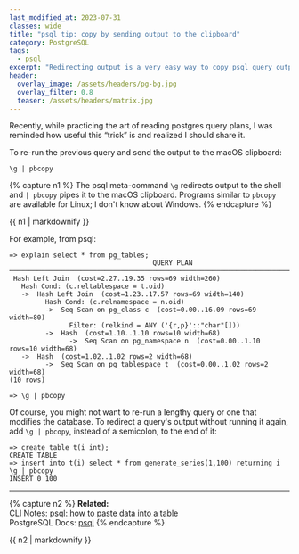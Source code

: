 ```yaml
---
last_modified_at: 2023-07-31
classes: wide
title: "psql tip: copy by sending output to the clipboard"
category: PostgreSQL
tags:
  - psql
excerpt: "Redirecting output is a very easy way to copy psql query output."
header:
  overlay_image: /assets/headers/pg-bg.jpg
  overlay_filter: 0.8
  teaser: /assets/headers/matrix.jpg
---
```


Recently, while practicing the art of reading postgres query plans, I was reminded how useful this “trick” is and realized I should share it.

To re-run the previous query and send the output to the macOS clipboard:

```
\g | pbcopy
```

{% capture n1 %}
The psql meta-command `\g` redirects output to the shell and `| pbcopy` pipes it to the macOS clipboard. Programs similar to `pbcopy` are available for Linux; I don't know about Windows.
{% endcapture %}<div class="notice">{{ n1 | markdownify }}</div>

For example, from psql:

```
=> explain select * from pg_tables;
                                    QUERY PLAN
──────────────────────────────────────────────────────────────────────────────────
 Hash Left Join  (cost=2.27..19.35 rows=69 width=260)
   Hash Cond: (c.reltablespace = t.oid)
   ->  Hash Left Join  (cost=1.23..17.57 rows=69 width=140)
         Hash Cond: (c.relnamespace = n.oid)
         ->  Seq Scan on pg_class c  (cost=0.00..16.09 rows=69 width=80)
               Filter: (relkind = ANY ('{r,p}'::"char"[]))
         ->  Hash  (cost=1.10..1.10 rows=10 width=68)
               ->  Seq Scan on pg_namespace n  (cost=0.00..1.10 rows=10 width=68)
   ->  Hash  (cost=1.02..1.02 rows=2 width=68)
         ->  Seq Scan on pg_tablespace t  (cost=0.00..1.02 rows=2 width=68)
(10 rows)

=> \g | pbcopy
```

Of course, you might not want to re-run a lengthy query or one that modifies the database. To redirect a query's output without running it again, add `\g | pbcopy`, instead of a semicolon, to the end of it:

```
=> create table t(i int);
CREATE TABLE
=> insert into t(i) select * from generate_series(1,100) returning i \g | pbcopy
INSERT 0 100
```

---

{% capture n2 %}
**Related:**<br>
CLI Notes: [psql: how to paste data into a table](/postgresql/pasting-data-into-postgres/)<br>
PostgreSQL Docs: [psql](https://www.postgresql.org/docs/current/app-psql.html)
{% endcapture %}<div class="notice--primary">{{ n2 | markdownify }}</div>





